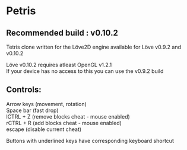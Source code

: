 # Petris

Recommended build : v0.10.2
--
Tetris clone written for the Löve2D engine available for Löve v0.9.2 and v0.10.2<br>

Löve v0.10.2 requires atleast OpenGL v1.2.1<br>
If your device has no access to this you can use the v0.9.2 build

Controls:
--

Arrow keys   (movement, rotation) <br>
Space bar    (fast drop)<br>
lCTRL + Z    (remove blocks cheat - mouse enabled)<br>
rCTRL + R    (add blocks cheat - mouse enabled)<br>
escape       (disable current cheat)<br>

Buttons with underlined keys have corresponding keyboard shortcut
